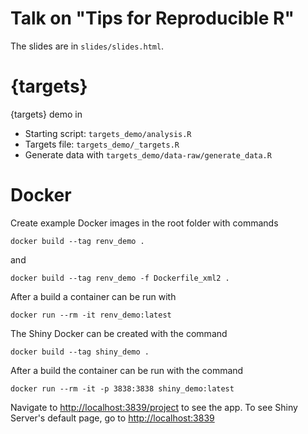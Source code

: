 Talk on "Tips for Reproducible R"
=================================

The slides are in `slides/slides.html`.


# {targets}

{targets} demo in

- Starting script: `targets_demo/analysis.R`
- Targets file: `targets_demo/_targets.R`
- Generate data with `targets_demo/data-raw/generate_data.R`


# Docker

Create example Docker images in the root folder with commands

```
docker build --tag renv_demo .
```

and

```
docker build --tag renv_demo -f Dockerfile_xml2 .
```

After a build a container can be run with 

```
docker run --rm -it renv_demo:latest
```

The Shiny Docker can be created with the command

```
docker build --tag shiny_demo .
```

After a build the container can be run with the command

```
docker run --rm -it -p 3838:3838 shiny_demo:latest
```

Navigate to <http://localhost:3839/project> to see the app.
To see Shiny Server's default page, go to <http://localhost:3839>

